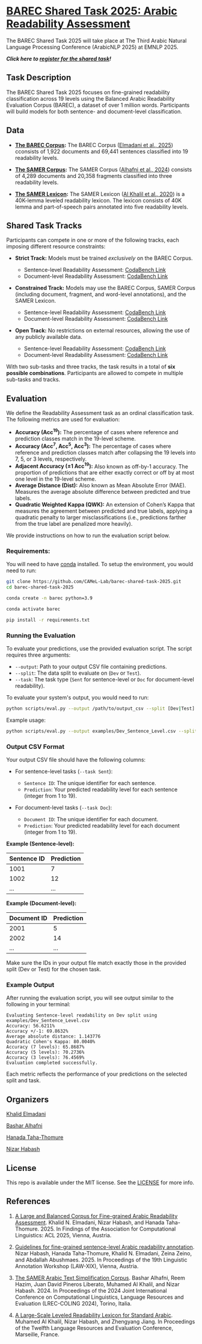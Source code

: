 # [BAREC Shared Task 2025: Arabic Readability Assessment](https://barec.camel-lab.com/sharedtask2025)

The BAREC Shared Task 2025 will take place at The Third Arabic Natural Language Processing Conference (ArabicNLP 2025) at EMNLP 2025.

***Click here to [register for the shared task](https://docs.google.com/forms/d/e/1FAIpQLSeSEHn3iPTQ2HCZ-t3DLGpJ5HjMld7xNFmGu87SOQ2ccywBKg/viewform)!***

## Task Description

The BAREC Shared Task 2025 focuses on fine-grained readability classification across 19 levels using the Balanced Arabic Readability Evaluation Corpus (BAREC), a dataset of over 1 million words. Participants will build models for both sentence- and document-level classification.

## Data

- **[The BAREC Corpus](https://huggingface.co/collections/CAMeL-Lab/readability-6846ed8acb652c8d82aecd2a):** The BAREC Corpus ([Elmadani et al., 2025](https://arxiv.org/abs/2502.13520)) cconsists of 1,922 documents and 69,441 sentences classified into 19 readability levels. 

- **[The SAMER Corpus](https://camel.abudhabi.nyu.edu/samer-simplification-corpus/):** The SAMER Corpus ([Alhafni et al., 2024](https://aclanthology.org/2024.lrec-main.1398/)) consists of 4,289 documents and 20,358 fragments classified into three readability levels.

- **[The SAMER Lexicon](https://camel.abudhabi.nyu.edu/samer-readability-lexicon/):** The SAMER Lexicon ([Al Khalil et al., 2020](https://aclanthology.org/2020.lrec-1.373/)) is a 40K-lemma leveled readability lexicon. The lexicon consists of 40K lemma and part-of-speech pairs annotated into five readability levels.

## Shared Task Tracks

Participants can compete in one or more of the following tracks, each imposing different resource constraints:

- **Strict Track:** Models must be trained *exclusively* on the BAREC Corpus.
  - Sentence-level Readability Assessment: [CodaBench Link](https://www.codabench.org/competitions/9083/)
  - Document-level Readability Assessment: [CodaBench Link](https://www.codabench.org/competitions/9086/)

- **Constrained Track:** Models may use the BAREC Corpus, SAMER Corpus (including document, fragment, and word-level annotations), and the SAMER Lexicon.
  - Sentence-level Readability Assessment: [CodaBench Link](https://www.codabench.org/competitions/9084/)
  - Document-level Readability Assessment: [CodaBench Link](https://www.codabench.org/competitions/9087/)

- **Open Track:** No restrictions on external resources, allowing the use of any publicly available data.
  - Sentence-level Readability Assessment: [CodaBench Link](https://www.codabench.org/competitions/9085/)
  - Document-level Readability Assessment: [CodaBench Link](https://www.codabench.org/competitions/9088/)
  

With two sub-tasks and three tracks, the task results in a total of **six possible combinations**. Participants are allowed to compete in multiple sub-tasks and tracks.


## Evaluation

We define the Readability Assessment task as an ordinal classification task. The following metrics are used for evaluation:

- **Accuracy (Acc<sup>19</sup>):** The percentage of cases where reference and prediction classes match in the 19-level scheme.
- **Accuracy (Acc<sup>7</sup>, Acc<sup>5</sup>, Acc<sup>3</sup>):** The percentage of cases where reference and prediction classes match after collapsing the 19 levels into 7, 5, or 3 levels, respectively.
- **Adjacent Accuracy (±1 Acc<sup>19</sup>):** Also known as off-by-1 accuracy. The proportion of predictions that are either exactly correct or off by at most one level in the 19-level scheme.
- **Average Distance (Dist):** Also known as Mean Absolute Error (MAE). Measures the average absolute difference between predicted and true labels.
- **Quadratic Weighted Kappa (QWK):** An extension of Cohen’s Kappa that measures the agreement between predicted and true labels, applying a quadratic penalty to larger misclassifications (i.e., predictions farther from the true label are penalized more heavily).

We provide instructions on how to run the evaluation script below.

### Requirements:

You will need to have [conda](https://docs.conda.io/en/latest/miniconda.html) installed. To setup the environment, you would need to run:

```bash
git clone https://github.com/CAMeL-Lab/barec-shared-task-2025.git
cd barec-shared-task-2025

conda create -n barec python=3.9

conda activate barec

pip install -r requirements.txt
```

### Running the Evaluation

To evaluate your predictions, use the provided evaluation script. The script requires three arguments:

- `--output`: Path to your output CSV file containing predictions.
- `--split`: The data split to evaluate on (`Dev` or `Test`).
- `--task`: The task type (`Sent` for sentence-level or `Doc` for document-level readability).

To evaluate your system's output, you would need to run:

```bash
python scripts/eval.py --output /path/to/output_csv --split [Dev|Test] --task [Sent|Doc]
```

Example usage:

```bash
python scripts/eval.py --output examples/Dev_Sentence_Level.csv --split Dev --task Sent
```

### Output CSV Format

Your output CSV file should have the following columns:

- For sentence-level tasks (`--task Sent`):
  - `Sentence ID`: The unique identifier for each sentence.
  - `Prediction`: Your predicted readability level for each sentence (integer from 1 to 19).

- For document-level tasks (`--task Doc`):
  - `Document ID`: The unique identifier for each document.
  - `Prediction`: Your predicted readability level for each document (integer from 1 to 19).

**Example (Sentence-level):**

| Sentence ID | Prediction |
|-------------|------------|
| 1001        | 7          |
| 1002        | 12         |
| ...         | ...        |

**Example (Document-level):**

| Document ID | Prediction |
|-------------|------------|
| 2001        | 5          |
| 2002        | 14         |
| ...         | ...        |

Make sure the IDs in your output file match exactly those in the provided split (Dev or Test) for the chosen task.

### Example Output

After running the evaluation script, you will see output similar to the following in your terminal:

```
Evaluating Sentence-level readability on Dev split using examples/Dev_Sentence_Level.csv
Accuracy: 56.6211%
Accuracy +/-1: 69.8632%
Average absolute distance: 1.143776
Quadratic Cohen's Kappa: 80.0040%
Accuracy (7 levels): 65.8687%
Accuracy (5 levels): 70.2736%
Accuracy (3 levels): 76.4569%
Evaluation completed successfully.
```

Each metric reflects the performance of your predictions on the selected split and task.


## Organizers

[Khalid Elmadani](https://khalid-elmadani.github.io/)

[Bashar Alhafni](https://www.basharalhafni.com/)

[Hanada Taha-Thomure](https://hanadataha.com/)

[Nizar Habash](https://www.nizarhabash.com/)


## License

This repo is available under the MIT license. See the [LICENSE](LICENSE) for more info.

## References

1. [A Large and Balanced Corpus for Fine-grained Arabic Readability Assessment](https://arxiv.org/abs/2502.13520). Khalid N. Elmadani, Nizar Habash, and Hanada Taha-Thomure. 2025. In Findings of the Association for Computational Linguistics: ACL 2025, Vienna, Austria.

2. [Guidelines for fine-grained sentence-level Arabic readability annotation](https://arxiv.org/abs/2410.08674). Nizar Habash, Hanada Taha-Thomure, Khalid N. Elmadani, Zeina Zeino, and Abdallah Abushmaes. 2025. In Proceedings of the 19th Linguistic Annotation Workshop (LAW-XIX), Vienna, Austria.

3. [The SAMER Arabic Text Simplification Corpus](https://aclanthology.org/2024.lrec-main.1398/). Bashar Alhafni, Reem Hazim, Juan David Pineros Liberato, Muhamed Al Khalil, and Nizar Habash. 2024. In Proceedings of the 2024 Joint International Conference on Computational Linguistics, Language Resources and Evaluation (LREC-COLING 2024), Torino, Italia.

4. [A Large-Scale Leveled Readability Lexicon for Standard Arabic](https://aclanthology.org/2020.lrec-1.373/). Muhamed Al Khalil, Nizar Habash, and Zhengyang Jiang. In Proceedings of the Twelfth Language Resources and Evaluation Conference, Marseille, France.
